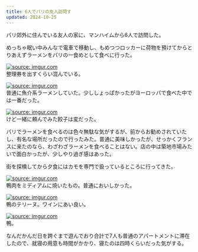 ```yaml
---
title: 6人でパリの友人訪問す
updated: 2024-10-25
---
```


パリ郊外に住んでいる友人の家に、マンハイムから6人で訪問した。

めっちゃ眠い中みんなで電車で移動し、もめつつロッカーに荷物を預けてからとりあえずラーメンをパリの一食めとして食べに行った。

<a href="https://imgur.com/UQlZA7Q"><img src="https://i.imgur.com/UQlZA7Q.jpg" title="source: imgur.com" /></a>  
整理券を出すくらい混んでいる。

<a href="https://imgur.com/xPKE8o2"><img src="https://i.imgur.com/xPKE8o2.jpg" title="source: imgur.com" /></a>  
普通に魚介系ラーメンしていた。少ししょっぱかったがヨーロッパで食べた中では一番だった。

<a href="https://imgur.com/PmAJ9Iy"><img src="https://i.imgur.com/PmAJ9Iy.jpg" title="source: imgur.com" /></a>  
けど一緒に頼んでみた餃子は変だった。

パリでラーメンを食べるのは色々無駄な気がするが、前からお勧めされていたし、有名な場所だったので行ったみた。普通に美味しかったが、せっかくフランスに来たのなら、わざわざラーメンを食べることはない。店の中は築地市場みたいで面白かったが、少しやり過ぎ感はあった。

街を探検してから夕食にはカモを専門で扱っているところに行ってきた。

<a href="https://imgur.com/2f9g09a"><img src="https://i.imgur.com/2f9g09a.jpg" title="source: imgur.com" /></a>  
鴨肉をミディアムに焼いたもの。普通においしかった。

<a href="https://imgur.com/llgdMwm"><img src="https://i.imgur.com/llgdMwm.jpg" title="source: imgur.com" /></a>  
鴨のテリーヌ。ワインにあい良い。

<a href="https://imgur.com/nS6dPDe"><img src="https://i.imgur.com/nS6dPDe.jpg" title="source: imgur.com" /></a>  
鴨。

なんだかんだ日を跨ぐまで遊んでおり合計で7人も普通のアパートメントに滞在したので、就寝の用意も時間がかかり、寝たのは四時くらいだった気がする。
